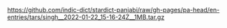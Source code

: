 https://github.com/indic-dict/stardict-panjabi/raw/gh-pages/pa-head/en-entries/tars/singh__2022-01-22_15-16-24Z__1MB.tar.gz  
